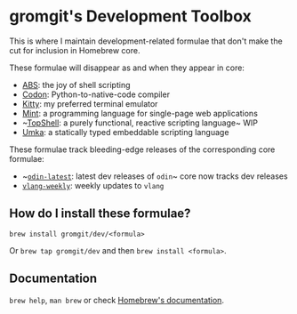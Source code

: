 # gromgit's Development Toolbox

This is where I maintain development-related formulae that don't make the cut for inclusion in Homebrew core.

These formulae will disappear as and when they appear in core:
* [ABS](https://www.abs-lang.org/): the joy of shell scripting
* [Codon](https://docs.exaloop.io/codon/): Python-to-native-code compiler
* [Kitty](https://sw.kovidgoyal.net/kitty/): my preferred terminal emulator
* [Mint](https://www.mint-lang.com/): a programming language for single-page web applications
* ~[TopShell](https://github.com/topshell-language/topshell): a purely functional, reactive scripting language~ WIP
* [Umka](https://github.com/vtereshkov/umka-lang): a statically typed embeddable scripting language

These formulae track bleeding-edge releases of the corresponding core formulae:
* ~[`odin-latest`](https://github.com/odin-lang/Odin): latest dev releases of `odin`~ core now tracks dev releases
* [`vlang-weekly`](https://github.com/vlang/v): weekly updates to `vlang`

## How do I install these formulae?
`brew install gromgit/dev/<formula>`

Or `brew tap gromgit/dev` and then `brew install <formula>`.

## Documentation
`brew help`, `man brew` or check [Homebrew's documentation](https://docs.brew.sh).

